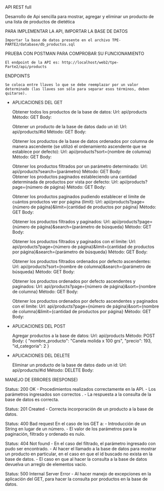 API REST full
    
Desarrollo de Api sencilla para mostrar, agregar y eliminar un producto de una lista de productos de dietética

PARA IMPLEMENTAR LA API, IMPORTAR LA BASE DE DATOS

    Importar la base de datos presente en el archivo TPE-PARTE2/database/db_productos.sql

PRUEBA CON POSTMAN PARA COMPROBAR SU FUNCIONAMIENTO

    El endpoint de la API es: http://localhost/web2/tpe-Parte2/api/products

ENDPOINTS

    Se coloca entre llaves lo que se debe reemplazar por un valor determinado (las llaves son sólo para separar esos términos, deben quitarse).

- APLICACIONES DEL GET 

    Obtener todos los productos de la base de datos: 
        Url: api/products
        Método: GET
        Body:

    Obtener un producto de la base de datos dado un id: 
        Url: api/products/#id
        Método: GET
        Body:

    Obtener los productos de la base de datos ordenados por columna de manera ascendente (se utilizó el ordenamiento ascendente que se establece por defecto): 
        Url: api/products?sort={nombre de columna}
        Método: GET
        Body:

    Obtener los productos filtrados por un parámetro determinado: 
        Url: api/products?search={parámetro}
        Método: GET
        Body:       
    Obtener los productos paginados estableciendo una cantidad determinada de productos por vista por defecto: 
        Url: api/products?page={número de página}
        Método: GET
        Body:

    Obtener los productos paginados pudiendo establecer el límite de cuántos productos ver por página (limit):
        Url: api/products?page={número de página}&limit={cantidad de productos por página}
        Método: GET
        Body:

    Obtener los productos filtrados y paginados: 
        Url: api/products?page={número de página}&search={parámetro de búsqueda}
        Método: GET
        Body:

    Obtener los productos filtrados y paginados con el limite: 
        Url: api/products?page={número de página}&limit={cantidad de productos por página}&search={parámetro de búsqueda}
        Método: GET
        Body:

    Obtener los productos filtrados ordenados por defecto ascendentes: 
        Url: api/products?sort={nombre de columna}&search={parámetro de búsqueda}
        Método: GET
        Body:

    Obtener los productos ordenados por defecto ascendentes y paginados: 
        Url: api/products?page={número de página}&sort={nombre de columna}
        Método: GET
        Body:

    Obtener los productos ordenados por defecto ascendentes y paginados con el limite: 
        Url: api/products?page={número de página}&sort={nombre de columna}&limit={cantidad de productos por página}
        Método: GET
        Body:

- APLICACIONES DEL POST

    Agregar productos a la base de datos: 
        Url: api/products
        Método: POST
        Body:
            {
                "nombre_producto": "Canela molida x 100 grs",
                "precio": 193,
                "id_categoria": 2
            }

- APLICACIONES DEL DELETE

    Eliminar un producto de la base de datos dado un id: 
        Url: api/products/#id
        Método: DELETE
        Body:

MANEJO DE ERRORES (RESPONSE)

Status: 200 OK
        - Procedimientos realizados correctamente en la API. 
        - Los parámetros ingresados son correctos .
        - La respuesta a la consulta de la base de datos es correcta.

Status: 201 Created
        - Correcta incorporación de un producto a la base de datos.

Status: 400 Bad request 
        En el caso de los GET a: 
        - Introducción de un String en lugar de un número.
        - El valor de los parámetros para la paginación, filtrado y ordenado es nulo.

Status: 404 Not found
        - En el caso del filtrado, el parámetro ingresado con pudo ser encontrado.
        - Al hacer el llamado a la base de datos para mostrar un producto en particular, en el caso en que el id buscado no exista en la base de datos.
        - El caso en que al hacer la consulta a la base de datos devuelva un arreglo de elementos vacío.

Status: 500 Internal Server Error
        - Al hacer manejo de excepciones en la aplicación del GET, para hacer la consulta por productos en la base de datos.